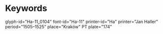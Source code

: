 # Keywords
glyph-id="Ha-11_0104"
font-id="Ha-11"
printer-id="Ha"
printer="Jan Haller"
period="1505–1525"
place="Kraków"
PT plate="174"
